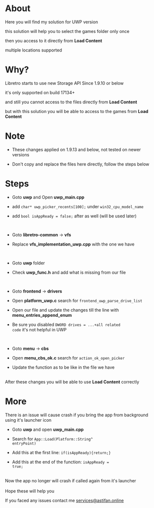 # About

Here you will find my solution for UWP version

this solution will help you to select the games folder only once

then you access to it directly from <b>Load Content</b>

multiple locations supported


# Why?

Libretro starts to use new Storage API Since 1.9.10 or below

it's only supported on build 17134+

and still you cannot access to the files directly from <b>Load Content</b>

but with this solution you will be able to access to the games from <b>Load Content</b>


# Note

- These changes applied on 1.9.13 and below, not tested on newer versions

- Don't copy and replace the files here directly, follow the steps below


# Steps

- Goto <b>uwp</b> and Open <b>uwp_main.cpp</b>

- add <code>char* uwp_picker_recents[100];</code> under <code>win32_cpu_model_name</code>

- add <code>bool isAppReady = false;</code> after as well (will be used later)

<br/>

- Goto <b>libretro-common</b> -> <b>vfs</b>

- Replace <b>vfs_implementation_uwp.cpp</b> with the one we have

<br/>

- Goto <b>uwp</b> folder

- Check <b>uwp_func.h</b> and add what is missing from our file

<br/>

- Goto <b>frontend</b> -> <b>drivers</b>

- Open <b>platform_uwp.c</b> search for <code>frontend_uwp_parse_drive_list</code>

- Open our file and update the changes till the line with <b>menu_entries_append_enum</b>

- Be sure you disabled <code>DWORD drives = ...+all related code</code> it's not helpful in UWP

<br/>
	
- Goto <b>menu</b> -> <b>cbs</b>

- Open <b>menu_cbs_ok.c</b> search for <code>action_ok_open_picker</code>

- Update the function as to be like in the file we have

<br/>
After these changes you will be able to use <b>Load Content</b> correctly
 

# More

There is an issue will cause crash if you bring the app from background using it's launcher icon

- Goto <b>uwp</b> and open <b>uwp_main.cpp</b>

- Search for <code>App::Load(Platform::String^ entryPoint)</code>

- Add this at the first line: <code>if(isAppReady){return;}</code>

- Add this at the end of the function: <code>isAppReady = true;</code>

<br/>
Now the app no longer will crash if called again from it's launcher

<br/>
<br/>
Hope these will help you

If you faced any issues contact me <a href="mailto:services@astifan.online">services@astifan.online</a>